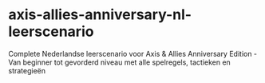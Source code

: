 # axis-allies-anniversary-nl-leerscenario
Complete Nederlandse leerscenario voor Axis &amp; Allies Anniversary Edition - Van beginner tot gevorderd niveau met alle spelregels, tactieken en strategieën
